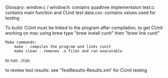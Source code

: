 Glossary:
    window.c / window.h:
        contains quadtree implementaion
    test.c:
        contains main function and CUnit test
    data.csv:
        contains values used for testing

To build:
    CUnit must be linked to the program after compilation, to get CUnit working on mac using brew type "brew install cunit" then "brew link cunit"

    Make commands: 
        make - compiles the program and links cunit
        make clean - removes .o files and run executable

to run:
    ./run

to review test results:
    see 'TestResults-Results.xml' for CUnit testing